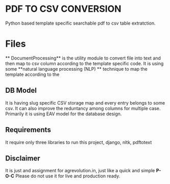 # PDF TO CSV CONVERSION

Python based template specific searchable pdf to csv table extratction.

# Files

** DocumentProcessing** is the utility module to convert file into text and then map to csv column according to the template specific code. It is using some **natural language processing (NLP) ** technique to map the template according to the

## DB Model

It is having slug specific CSV storage map and every entry belongs to some csv. It can also improve the reduntancy among columns for multiple case.
Primarily it is using EAV model for the database design.

## Requirements

It require only three libraries to run this project, django, nltk, pdftotext

## Disclaimer

It is just and assignment for agrevolution.in, just like a quick and simple **P-O-C**
Please do not use it for live and production ready.
